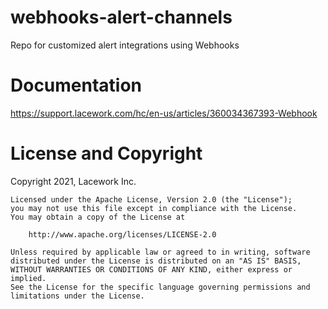 # webhooks-alert-channels
Repo for customized alert integrations using Webhooks

# Documentation
https://support.lacework.com/hc/en-us/articles/360034367393-Webhook

# License and Copyright
Copyright 2021, Lacework Inc.

    Licensed under the Apache License, Version 2.0 (the "License");
    you may not use this file except in compliance with the License.
    You may obtain a copy of the License at

        http://www.apache.org/licenses/LICENSE-2.0

    Unless required by applicable law or agreed to in writing, software
    distributed under the License is distributed on an "AS IS" BASIS,
    WITHOUT WARRANTIES OR CONDITIONS OF ANY KIND, either express or implied.
    See the License for the specific language governing permissions and
    limitations under the License.

